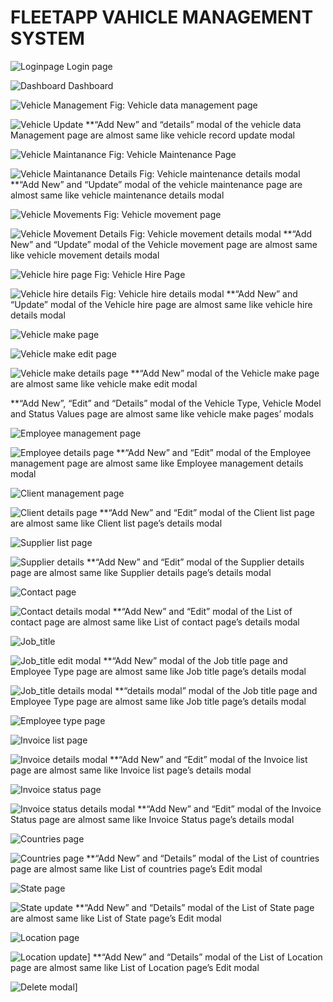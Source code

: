 # FLEETAPP VAHICLE MANAGEMENT SYSTEM
![Loginpage](/Readme%20Photos/Loginpage.jpg)
Login page

![Dashboard](/Readme%20Photos/Dashboard.jpg)
Dashboard

![Vehicle Management](/Readme%20Photos/Vehicale_data.jpg)
Fig: Vehicle data management page

![Vehicle Update](/Readme%20Photos/Vehicale_record_update.jpg)
**“Add New” and “details” modal of the vehicle data Management page are almost same like vehicle record update modal

![Vehicle Maintanance](/Readme%20Photos/Maintanance.jpg)
Fig: Vehicle Maintenance Page

![Vehicle Maintanance Details](/Readme%20Photos/Vehicle_maintanance_details.jpg)
Fig: Vehicle maintenance details modal
**“Add New” and “Update” modal of the vehicle maintenance page are almost same like vehicle maintenance details modal

![Vehicle Movements](/Readme%20Photos/Vehicale_movements.jpg)
Fig: Vehicle movement page

![Vehicle Movement Details](/Readme%20Photos/Vehicle_movement_details.jpg)
Fig: Vehicle movement details modal
**“Add New” and “Update” modal of the Vehicle movement page are almost same like vehicle movement details modal

![Vehicle hire page](/Readme%20Photos/Vehicle_hire.jpg)
Fig: Vehicle Hire Page

![Vehicle hire details](/Readme%20Photos/Vehicle_hire_details.jpg)
Fig: Vehicle hire details modal
**“Add New” and “Update” modal of the Vehicle hire page are almost same like vehicle hire details modal

![Vehicle make page](/Readme%20Photos/Vehicle_Make.jpg)

![Vehicle make edit page](/Readme%20Photos/Vehicle_Make_edit.jpg)

![Vehicle make details page](/Readme%20Photos/Vehicle_Make_details.jpg)
**“Add New” modal of the Vehicle make page are almost same like vehicle make edit modal

**“Add New”, “Edit” and “Details” modal of the Vehicle Type, Vehicle Model and Status Values page are almost same like vehicle make pages’ modals

![Employee management page](/Readme%20Photos/Employee_Management.jpg)

![Employee details page](/Readme%20Photos/Employee_details.jpg)
**“Add New” and “Edit” modal of the Employee management page are almost same like Employee management details modal

![Client management page](/Readme%20Photos/Client_list.jpg)

![Client details page](/Readme%20Photos/Client_details.jpg)
**“Add New” and “Edit” modal of the Client list page are almost same like Client list page’s details modal

![Supplier list page](/Readme%20Photos/Supplier_list.jpg)

![Supplier details](/Readme%20Photos/Supplier_details.jpg)
**“Add New” and “Edit” modal of the Supplier details page are almost same like Supplier details page’s details modal

![Contact page](/Readme%20Photos/List_of_contact.jpg)

![Contact  details modal](/Readme%20Photos/List_of_contact_details.jpg)
**“Add New” and “Edit” modal of the List of contact page are almost same like List of contact page’s details modal

![Job_title](/Readme%20Photos/job_title.jpg)

![Job_title edit modal](/Readme%20Photos/job_title_edit.jpg)
**“Add New” modal of the Job title page and Employee Type page are almost same like Job title page’s details modal

![Job_title details modal](/Readme%20Photos/job_title_details.jpg)
**“details modal” modal of the Job title page and Employee Type page are almost same like Job title page’s details modal

![Employee type page](/Readme%20Photos/List%20of%20Employee%20Type.jpg)

![Invoice list page](/Readme%20Photos/Invoice_list.jpg)

![Invoice details modal](/Readme%20Photos/Invoice_details.jpg)
**“Add New” and “Edit” modal of the Invoice list page are almost same like Invoice list page’s details modal

![Invoice status page](/Readme%20Photos/Invoice_Status.jpg)

![Invoice status details modal](/Readme%20Photos/Invoice_status_details.jpg)
**“Add New” and “Edit” modal of the Invoice Status page are almost same like Invoice Status page’s details modal

![Countries page](/Readme%20Photos/List_of_countries.jpg)

![Countries page](/Readme%20Photos/Country_Edit.jpg)
**“Add New” and “Details” modal of the List of countries page are almost same like List of countries page’s Edit modal

![State page](/Readme%20Photos/List_of_states.jpg)

![State update](/Readme%20Photos/State_update.jpg)
**“Add New” and “Details” modal of the List of State page are almost same like List of State page’s Edit modal

![Location page](/Readme%20Photos/List_of_Location.jpg)

![Location update](/Readme%20Photos/Location_update.jpg)]
**“Add New” and “Details” modal of the List of Location page are almost same like List of Location page’s Edit modal

![Delete modal](/Readme%20Photos/deletemodal.jpg)]

